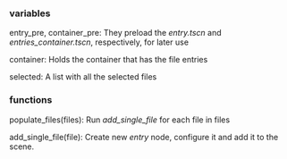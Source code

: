 ### variables
entry_pre, container_pre:
They preload the *entry.tscn* and *entries_container.tscn*, respectively, for later use

container:
Holds the container that has the file entries

selected:
A list with all the selected files




### functions
populate_files(files):
Run *add_single_file* for each file in files

add_single_file(file):
Create new *entry* node, configure it and add it to the scene.